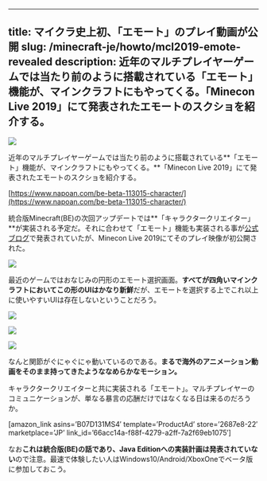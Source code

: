
---
title: マイクラ史上初、「エモート」のプレイ動画が公開
slug: /minecraft-je/howto/mcl2019-emote-revealed
description: 近年のマルチプレイヤーゲームでは当たり前のように搭載されている「エモート」機能が、マインクラフトにもやってくる。「Minecon Live 2019」にて発表されたエモートのスクショを紹介する。
---

![](https://cdn-ak.f.st-hatena.com/images/fotolife/s/sasigume/20210208/20210208121207.jpg)

近年のマルチプレイヤーゲームでは当たり前のように搭載されている**「エモート」機能が、マインクラフトにもやってくる。**「Minecon Live 2019」にて発表されたエモートのスクショを紹介する。

[https://www.napoan.com/be-beta-113015-character/](https://www.napoan.com/be-beta-113015-character/)

統合版Minecraft(BE)の次回アップデートでは**「キャラクタークリエイター」**が実装される予定だ。それに合わせて「エモート」機能も実装される事が[公式ブログ](https://www.minecraft.net/ja-jp/)で発表されていたが、Minecon Live 2019にてそのプレイ映像が初公開された。

![](https://cdn-ak.f.st-hatena.com/images/fotolife/s/sasigume/20210208/20210208121210.jpg)

最近のゲームではおなじみの円形のエモート選択画面。**すべてが四角いマインクラフトにおいてこの形のUIはかなり新鮮**だが、エモートを選択する上でこれ以上に使いやすいUIは存在しないということだろう。

![](https://cdn-ak.f.st-hatena.com/images/fotolife/s/sasigume/20210208/20210208121217.jpg)

![](https://cdn-ak.f.st-hatena.com/images/fotolife/s/sasigume/20210208/20210208121214.jpg)

![](https://cdn-ak.f.st-hatena.com/images/fotolife/s/sasigume/20210208/20210208121221.jpg)

なんと関節がぐにゃぐにゃ動いているのである。**まるで海外のアニメーション動画をそのまま持ってきたようななめらかなモーション。**

キャラクタークリエイターと共に実装される「エモート」。マルチプレイヤーのコミュニケーションが、単なる暴言の応酬だけではなくなる日は来るのだろうか。

\[amazon\_link asins=’B07D131MS4′ template=’ProductAd’ store=’2687e8-22′ marketplace=’JP’ link\_id=’66acc14a-f88f-4279-a2ff-7a2f69eb1075′\]

なお**これは統合版(BE)の話であり、Java Editionへの実装計画は発表されていない**ので注意。最速で体験したい人はWindows10/Android/XboxOneでベータ版に参加しておこう。
